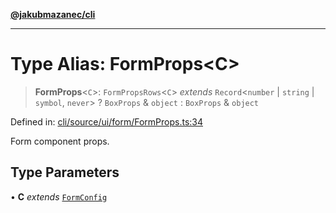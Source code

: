 [**@jakubmazanec/cli**](../README.md)

---

# Type Alias: FormProps\<C\>

> **FormProps**\<`C`\>: `FormPropsRows`\<`C`\> _extends_ `Record`\<`number` \| `string` \| `symbol`,
> `never`\> ? `BoxProps` & `object` : `BoxProps` & `object`

Defined in:
[cli/source/ui/form/FormProps.ts:34](https://github.com/jakubmazanec/tools/blob/90a5050fae768000bb00b2044438762c3c8c0f98/packages/cli/source/ui/form/FormProps.ts#L34)

Form component props.

## Type Parameters

• **C** _extends_ [`FormConfig`](FormConfig.md)
